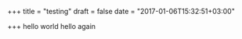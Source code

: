 +++
title = "testing"
draft = false 
date = "2017-01-06T15:32:51+03:00"

+++
hello world hello again

